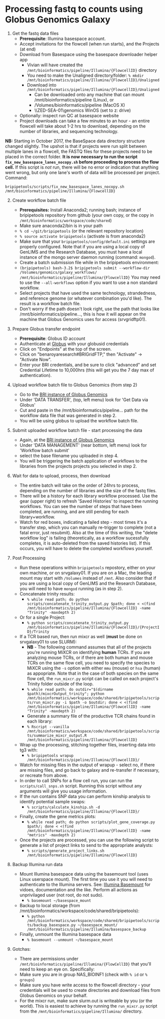 Processing fastq to counts using Globus Genomics Galaxy
===

1. Get the fastq data files
	+ **Prerequisite**: Illumina basespace account.
	+ Accept invitations for the flowcell (when run starts), and the Projects (at end)
	+ Download from Basespace using the basespace downloader helper app
	 	+ Vivian will have created the `/mnt/bioinformatics/pipeline/Illumina/{FlowcellID}` directory
	 	+ You need to make the Unaligned directory/folder: `% mkdir /mnt/bioinformatics/pipeline/Illumina/{FlowcellID}/Unaligned`
		+ Download into `/mnt/bioinformatics/pipeline/Illumina/{FlowcellID}/Unaligned`
			+ Can be downloaded onto any machine that can mount /mnt/bioinformatics/pipeline (Linux), or 
			+ /Volumes/bioinformatics/pipeline (MacOS X)
			+ \\\\ZED-SEA-01\genomics WinOS (set to z: drive)
	+ Optionally: inspect run QC at basespace website
	+ Project downloads can take a few minutes to an hour - an entire flowcell will take about 1-2 hrs to download, depending on the number of libraries, and sequencing technology.
	
**NB:** Starting in October 2017, the BaseSpace data directory structure changed slightly. The upshot is that if projects were run split between multiple lanes in a flowcell, the FASTQ files for these projects need to be placed in the correct folder. **It is now necessary to run the script `fix_new_basespace_lanes_nocopy.sh` before proceeding to process the flow cell.** If this script is _not_ run, there will be no error or indication that anything went wrong, but only one lane's worth of data will be processed per project. Command:

`bripipetools/scripts/fix_new_basespace_lanes_nocopy.sh /mnt/bioinformatics/pipeline/Illumina/{FlowcellID}`


2. Create workflow batch file
	+ **Prerequisites:** Install Anaconda2; running bash; instance of bripipetools repository from github (your own copy, or the copy in `/mnt/bioinformatics/workspace/code/shared`)
	+ Make sure anaconda2/bin is in your path
	+ `% cd ~/git/bripipetools` (or the relevant repository location)
	+ `% source activate bripipetools` (activate is from anaconda2)
	+ Make sure that your `bripipetools/config/default.ini` settings are properly configured. Note that if you are using a local copy of GenLIMS and the Research Database, you must have a local instance of the mongo server daemon running (command: `mongod`). 
	+ Create a batch submission file while in the bripipetools environment:
	+ `(bripipetools) bash-3.2$ bripipetools submit --workflow-dir /Volumes/genomics/galaxy_workflows/ /mnt/bioinformatics/pipeline/Illumina/{FlowcellID}` You may need to use the `--all-workflows` option if you want to use a non standard workflow.
	+ Select projects that have used the same technology, strandedness, and reference genome (or whatever combination you'd like).  The result is a workflow batch file.
	+ Don't worry if the path doesn't look right, use the path that looks like /mnt/bioinformatics/pipeline..., this is how it will appear on the machine that Globus Genomics uses for access (srvgridftp01).

3. Prepare Globus transfer endpoint
	+ **Prerequisite**: Globus ID account
	+ Authenticate at [Globus](https://www.globus.org/app/transfer) with your globusid credentials
	+ Click on "Endpoints" at the top of the screen.
	+ Click on "benaroyaresearch#BRIGridFTP," then "Activate" -> "Activate Now". 
	+ Enter your BRI credentials, and be sure to click "advanced" and set Credential Lifetime to 10,000hrs (this will get you the 7 day max of authentication).

4. Upload workflow batch file to Globus Genomics (from step 2)
	+ Go to the [BRI instance of Globus Genomics](https://benaroyaresearch.globusgenomics.org/)
	+ Under 'DATA TRANSFER', (top, left menu) look for 'Get Data via Globus'
	+ Cut and paste in the /mnt/bioinformatics/pipeline... path for the workflow data file that was generated in step 2.
	+ You will be using globus to upload the workflow batch file.

5. Submit uploaded workflow batch file - start processing the data
	+ Again, at the [BRI instance of Globus Genomics](https://benaroyaresearch.globusgenomics.org/)
	+ Under 'DATA MANAGEMENT' (near bottom, left menu) look for 'Workflow batch submit'
	+ select the base filename you uploaded in step 4.
	+ You will be triggering the batch application of workflows to the libraries from the projects projects you selected in step 2.

6. Wait for data to upload, process, then download
	+ The entire batch will take on the order of 24hrs to process, depending on the number of libraries and the size of the fastq files.
	+ There will be a history for each library workflow processed.  Use the gear (upper right) to refresh 'Saved Histories' to inspect the running workflows. You can see the number of steps that have been completed, are running, and are still pending for each library+workflow.
	+ Watch for red boxes, indicating a failed step - most times it's a transfer step, which you can manually re-trigger to complete (not a fatal error, just resubmit).  Also at the time of this writing, the "delete workflow log" is failing (theoretically, as a workflow sucessfully completes, it is auto-deleted from the saved histories list). If this occurs, you will have to delete the completed workflows yourself.

7. Post Processing
	+ Run these operations within `bripipetools` repostory, either on your own machine, or on srvgalaxy01.  If you are on a Mac, the leading mount may start with `/Volumes` instead of `/mnt`. Also consider that if you are using a local copy of GenLIMS and the Research Database, you will need to have `mongod` running (as in step 2).
	+ Concatenate trinity results:
		+ `% while read path; do python scripts/concatenate_trinity_output.py $path; done < <(find /mnt/bioinformatics/pipeline/Illumina/{FlowcellID} -name "Trinity" -maxdepth 2)`
	+ Or for a single Project:
		+ `% python scripts/concatenate_trinity_output.py /mnt/bioinformatics/pipeline/Illumina/{FlowcellID}/{ProjectID}/Trinity`
	+ If a TCR based run, then run mixcr as well (**must** be done on srvgalaxy01 to use SLURM):
		+ **NB** - The following command assumes that all of the projects you're running MiXCR on identifying **human** TCRs. If you are analyzing mouse TCRs, or if there are both human and mouse TCRs on the same flow cell, you need to specify the species to MiXCR using the `-s` option with either `mmu` (mouse) or `hsa` (human) as appopriate. Note that in the case of both species on the same flow cell, the `run_mixcr.py` script can be called on each project's Trinity folder outside of the loop.
		+ `% while read path; do outdir="$(dirname $path)/mixcrOutput_trinity"; python /mnt/bioinformatics/workspace/code/shared/bripipetools/scripts/run_mixcr.py -i $path -o $outdir; done < <(find /mnt/bioinformatics/pipeline/Illumina/{FlowcellID} -name "Trinity" -maxdepth 2)`
		+ Generate a summary file of the productive TCR chains found in each library:
		+ `% Rscript --vanilla /mnt/bioinformatics/workspace/code/shared/bripipetools/scripts/summarize_mixcr_output.R /mnt/bioinformatics/pipeline/Illumina/{FlowcellID}`
	+ Wrap up the processing, stitching together files, inserting data into tg3 with:
		+ `% bripipetools wrapup /mnt/bioinformatics/pipeline/Illumina/{FlowcellID}/`
	+ Watch for missing files in the output of wrapup - select no, if there are missing files, and go back to galaxy and re-transfer if necessary, or recreate from above.
	+ In order to call SNPs for a flow cell run, you can run the `scripts/call_snps.sh` script. Running this script without any arguments will give you usage information.
	+ If the run contains SNP data you can perform kinship analysis to identify potential sample swaps:
		+ `% scripts/calculate_kinship.sh -d /mnt/bioinformatics/pipeline/Illumina/{FlowcellID}/`
	+ Finally, create the gene metrics plots:
		+ `% while read path; do python scripts/plot_gene_coverage.py $path/; done < <(find /mnt/bioinformatics/pipeline/Illumina/{FlowcellID} -name "metrics" -maxdepth 2)`
	+ Once the projects are processed, you can use the following script to generate a list of project links to send to the appropriate analysts:
		+ `% scripts/generate_project_links.sh /mnt/bioinformatics/pipeline/Illumina/{FlowcellID}`

8. Backup Illumina run data
	+  Mount Illumina basespace data using the basemount tool (uses Linux userspace mount). The first time you use it you will need to authenticate to the Illumina servers.  See: [Illumina Basemount](https://basemount.basespace.illumina.com/) for vidoes, documentation and the like. Perform all actions as unprivilaged user (not root, do not sudo).
		+ `% basemount ~/basespace_mount`
	+ Backup to local storage (from /mnt/bioinformatics/workspace/code/shared/bripipetools):
		+ `% python /mnt/bioinformatics/workspace/code/shared/bripipetools/scripts/backup_basespace.py ~/basespace_mount/ /mnt/bioinformatics/pipeline/Illumina/basespace_backup`
	+ Finally, unmount the Illumina basespace data
		+ `% basemount --unmount ~/basespace_mount`
		
9. Gotchas:
	+ There are permissions under `/mnt/bioinformatics/pipeline/Illumina/{FlowCellID}` that you'll need to keep an eye on. Specifically:
	+ Make sure you are in group NAS_BIOINF1 (check with `% id` or `% groups`)
	+ Make sure you have write access to the flowcell directory - your credentials will be used to create directories and download files from Globus Genomics on your behalf.
	+ For the mixcr run, make sure slurm.out is writeable by you (or the world). This is easiest to achieve by running the `run_mixcr.py` script from the `/mnt/bioinformatics/pipeline/Illumina/` directory. 
